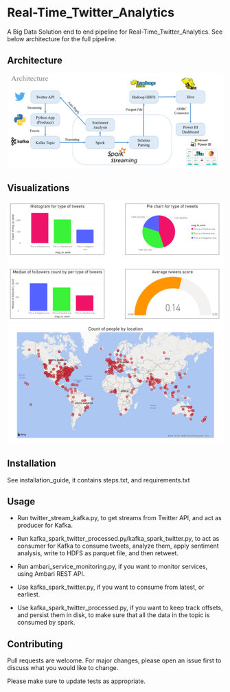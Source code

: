 # Real-Time_Twitter_Analytics

A Big Data Solution end to end pipeline for Real-Time_Twitter_Analytics.
See below architecture for the full pipeline.


## Architecture

![Architecture](https://github.com/Mostafam-Mamdouh/Real-Time_Twitter_Analytics/blob/master/images/Architecture.png?raw=true)


## Visualizations

![Visualization_1](https://github.com/Mostafam-Mamdouh/Real-Time_Twitter_Analytics/blob/master/images/Visualization_1.png?raw=true)
![Visualization_2](https://github.com/Mostafam-Mamdouh/Real-Time_Twitter_Analytics/blob/master/images/Visualization_2.png?raw=true)


## Installation

See installation_guide, it contains steps.txt, and requirements.txt


## Usage

- Run twitter_stream_kafka.py, to get streams from Twitter API, and act as producer for Kafka.

- Run kafka_spark_twitter_processed.py/kafka_spark_twitter.py, to act as consumer for Kafka to consume tweets, analyze them, apply sentiment analysis, write to HDFS as parquet file, and then retweet.

- Run ambari_service_monitoring.py, if you want to monitor services, using Ambari REST API.

- Use kafka_spark_twitter.py, if you want to consume from latest, or earliest.

- Use kafka_spark_twitter_processed.py, if you want to keep track offsets, and persist them in disk, to make sure that all the data in the topic is consumed by spark.


## Contributing

Pull requests are welcome. For major changes, please open an issue first to discuss what you would like to change.

Please make sure to update tests as appropriate.
